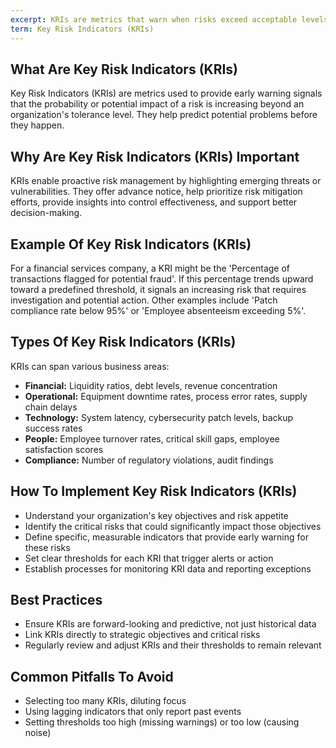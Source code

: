 ```yaml
---
excerpt: KRIs are metrics that warn when risks exceed acceptable levels, helping predict issues early.
term: Key Risk Indicators (KRIs)
---
```

## What Are Key Risk Indicators (KRIs)

Key Risk Indicators (KRIs) are metrics used to provide early warning signals that the probability or potential impact of a risk is increasing beyond an organization's tolerance level. They help predict potential problems before they happen.

## Why Are Key Risk Indicators (KRIs) Important

KRIs enable proactive risk management by highlighting emerging threats or vulnerabilities. They offer advance notice, help prioritize risk mitigation efforts, provide insights into control effectiveness, and support better decision-making.

## Example Of Key Risk Indicators (KRIs)

For a financial services company, a KRI might be the 'Percentage of transactions flagged for potential fraud'. If this percentage trends upward toward a predefined threshold, it signals an increasing risk that requires investigation and potential action. Other examples include 'Patch compliance rate below 95%' or 'Employee absenteeism exceeding 5%'.

## Types Of Key Risk Indicators (KRIs)

KRIs can span various business areas:

- **Financial:** Liquidity ratios, debt levels, revenue concentration
- **Operational:** Equipment downtime rates, process error rates, supply chain delays
- **Technology:** System latency, cybersecurity patch levels, backup success rates
- **People:** Employee turnover rates, critical skill gaps, employee satisfaction scores
- **Compliance:** Number of regulatory violations, audit findings

## How To Implement Key Risk Indicators (KRIs)

- Understand your organization's key objectives and risk appetite
- Identify the critical risks that could significantly impact those objectives
- Define specific, measurable indicators that provide early warning for these risks
- Set clear thresholds for each KRI that trigger alerts or action
- Establish processes for monitoring KRI data and reporting exceptions

## Best Practices

- Ensure KRIs are forward-looking and predictive, not just historical data
- Link KRIs directly to strategic objectives and critical risks
- Regularly review and adjust KRIs and their thresholds to remain relevant

## Common Pitfalls To Avoid

- Selecting too many KRIs, diluting focus
- Using lagging indicators that only report past events
- Setting thresholds too high (missing warnings) or too low (causing noise)